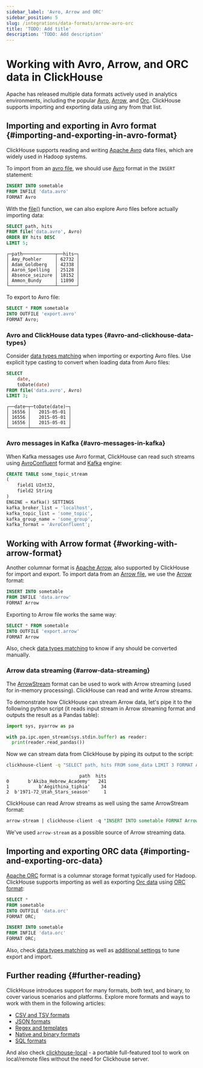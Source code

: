 ```yaml
---
sidebar_label: 'Avro, Arrow and ORC'
sidebar_position: 5
slug: /integrations/data-formats/arrow-avro-orc
title: 'TODO: Add title'
description: 'TODO: Add description'
---
```


# Working with Avro, Arrow, and ORC data in ClickHouse

Apache has released multiple data formats actively used in analytics environments, including the popular [Avro](https://avro.apache.org/), [Arrow](https://arrow.apache.org/), and [Orc](https://orc.apache.org/). ClickHouse supports importing and exporting data using any from that list.

## Importing and exporting in Avro format {#importing-and-exporting-in-avro-format}

ClickHouse supports reading and writing [Apache Avro](https://avro.apache.org/) data files, which are widely used in Hadoop systems.

To import from an [avro file](assets/data.avro), we should use [Avro](/interfaces/formats.md/#data-format-avro) format in the `INSERT` statement:

```sql
INSERT INTO sometable
FROM INFILE 'data.avro'
FORMAT Avro
```

With the [file()](/sql-reference/functions/files.md/#file) function, we can also explore Avro files before actually importing data:

```sql
SELECT path, hits
FROM file('data.avro', Avro)
ORDER BY hits DESC
LIMIT 5;
```
```response
┌─path────────────┬──hits─┐
│ Amy_Poehler     │ 62732 │
│ Adam_Goldberg   │ 42338 │
│ Aaron_Spelling  │ 25128 │
│ Absence_seizure │ 18152 │
│ Ammon_Bundy     │ 11890 │
└─────────────────┴───────┘
```

To export to Avro file:

```sql
SELECT * FROM sometable
INTO OUTFILE 'export.avro'
FORMAT Avro;
```

### Avro and ClickHouse data types {#avro-and-clickhouse-data-types}

Consider [data types matching](/interfaces/formats/Avro#data-types-matching) when importing or exporting Avro files. Use explicit type casting to convert when loading data from Avro files:

```sql
SELECT
    date,
    toDate(date)
FROM file('data.avro', Avro)
LIMIT 3;
```
```response
┌──date─┬─toDate(date)─┐
│ 16556 │   2015-05-01 │
│ 16556 │   2015-05-01 │
│ 16556 │   2015-05-01 │
└───────┴──────────────┘
```

### Avro messages in Kafka {#avro-messages-in-kafka}

When Kafka messages use Avro format, ClickHouse can read such streams using [AvroConfluent](/interfaces/formats.md/#data-format-avro-confluent) format and [Kafka](/engines/table-engines/integrations/kafka.md) engine:

```sql
CREATE TABLE some_topic_stream
(
    field1 UInt32,
    field2 String
)
ENGINE = Kafka() SETTINGS
kafka_broker_list = 'localhost',
kafka_topic_list = 'some_topic',
kafka_group_name = 'some_group',
kafka_format = 'AvroConfluent';
```

## Working with Arrow format {#working-with-arrow-format}

Another columnar format is [Apache Arrow](https://arrow.apache.org/), also supported by ClickHouse for import and export. To import data from an [Arrow file](assets/data.arrow), we use the [Arrow](/interfaces/formats.md/#data-format-arrow) format:

```sql
INSERT INTO sometable
FROM INFILE 'data.arrow'
FORMAT Arrow
```

Exporting to Arrow file works the same way:

```sql
SELECT * FROM sometable
INTO OUTFILE 'export.arrow'
FORMAT Arrow
```

Also, check [data types matching](/interfaces/formats/Arrow#data-types-matching) to know if any should be converted manually.

### Arrow data streaming {#arrow-data-streaming}

The [ArrowStream](/interfaces/formats.md/#data-format-arrow-stream) format can be used to work with Arrow streaming (used for in-memory processing). ClickHouse can read and write Arrow streams.

To demonstrate how ClickHouse can stream Arrow data, let's pipe it to the following python script (it reads input stream in Arrow streaming format and outputs the result as a Pandas table):

```python
import sys, pyarrow as pa

with pa.ipc.open_stream(sys.stdin.buffer) as reader:
  print(reader.read_pandas())
```

Now we can stream data from ClickHouse by piping its output to the script:

```bash
clickhouse-client -q "SELECT path, hits FROM some_data LIMIT 3 FORMAT ArrowStream" | python3 arrow.py
```
```response
                           path  hits
0       b'Akiba_Hebrew_Academy'   241
1           b'Aegithina_tiphia'    34
2  b'1971-72_Utah_Stars_season'     1
```

ClickHouse can read Arrow streams as well using the same ArrowStream format:

```sql
arrow-stream | clickhouse-client -q "INSERT INTO sometable FORMAT ArrowStream"
```

We've used `arrow-stream` as a possible source of Arrow streaming data.

## Importing and exporting ORC data {#importing-and-exporting-orc-data}

[Apache ORC](https://orc.apache.org/) format is a columnar storage format typically used for Hadoop. ClickHouse supports importing as well as exporting [Orc data](assets/data.orc) using [ORC format](/interfaces/formats.md/#data-format-orc):

```sql
SELECT *
FROM sometable
INTO OUTFILE 'data.orc'
FORMAT ORC;

INSERT INTO sometable
FROM INFILE 'data.orc'
FORMAT ORC;
```

Also, check [data types matching](/interfaces/formats/ORC) as well as [additional settings](/interfaces/formats/Parquet#format-settings) to tune export and import.

## Further reading {#further-reading}

ClickHouse introduces support for many formats, both text, and binary, to cover various scenarios and platforms. Explore more formats and ways to work with them in the following articles:

- [CSV and TSV formats](csv-tsv.md)
- [JSON formats](/integrations/data-ingestion/data-formats/json/intro.md)
- [Regex and templates](templates-regex.md)
- [Native and binary formats](binary.md)
- [SQL formats](sql.md)

And also check [clickhouse-local](https://clickhouse.com/blog/extracting-converting-querying-local-files-with-sql-clickhouse-local) - a portable full-featured tool to work on local/remote files without the need for Clickhouse server.
